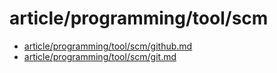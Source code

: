# article/programming/tool/scm

- [article/programming/tool/scm/github.md](github.md)
- [article/programming/tool/scm/git.md](git.md)
